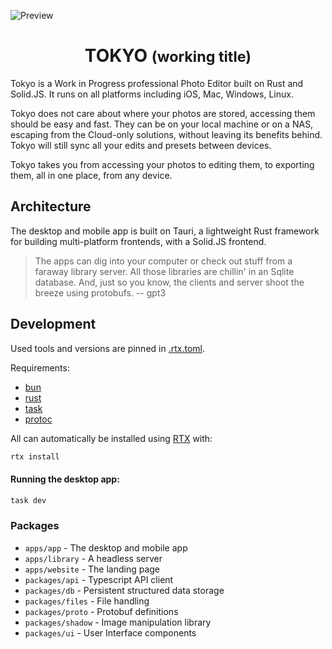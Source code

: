 ![Preview](./docs/Inspect_View.png)

<p align="center">
	<h1 align="center"><b>TOKYO</b> <small>(working title)</small></h1>
</p>

Tokyo is a Work in Progress professional Photo Editor built on Rust and Solid.JS. It runs on all platforms including iOS, Mac, Windows, Linux.

Tokyo does not care about where your photos are stored, accessing them should be easy and fast. They can be on your local machine or on a NAS, escaping from the Cloud-only solutions, without leaving its benefits behind. Tokyo will still sync all your edits and presets between devices.

Tokyo takes you from accessing your photos to editing them, to exporting them, all in one place, from any device.

## Architecture

The desktop and mobile app is built on Tauri, a lightweight Rust framework for building multi-platform frontends, with a Solid.JS frontend.

> The apps can dig into your computer or check out stuff from a faraway library server. All those libraries are chillin' in an Sqlite database. And, just so you know, the clients and server shoot the breeze using protobufs. -- gpt3

## Development

Used tools and versions are pinned in [.rtx.toml](./.rtx.toml).

Requirements:

- [bun](https://bun.sh/)
- [rust](https://rustup.rs/)
- [task](https://taskfile.dev/)
- [protoc](https://grpc.io/docs/protoc-installation/)

All can automatically be installed using [RTX](https://github.com/jdx/rtx) with:

```sh
rtx install
```

#### Running the desktop app:

```sh
task dev
```

### Packages

- `apps/app` - The desktop and mobile app
- `apps/library` - A headless server
- `apps/website` - The landing page
- `packages/api` - Typescript API client
- `packages/db` - Persistent structured data storage
- `packages/files` - File handling
- `packages/proto` - Protobuf definitions
- `packages/shadow` - Image manipulation library
- `packages/ui` - User Interface components
